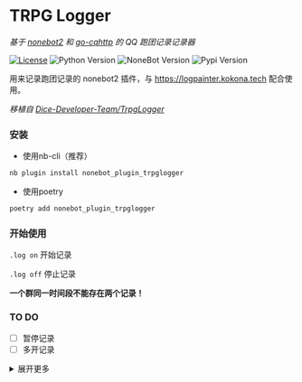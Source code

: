 # TRPG Logger

*基于 [nonebot2](https://github.com/nonebot/nonebot2) 和 [go-cqhttp](https://github.com/Mrs4s/go-cqhttp) 的 QQ 跑团记录记录器*

[![License](https://img.shields.io/github/license/thereisnodice/TRPGLogger)](LICENSE)
![Python Version](https://img.shields.io/badge/python-3.7.3+-blue.svg)
![NoneBot Version](https://img.shields.io/badge/nonebot-2.0.0.a11+-red.svg)
![Pypi Version](https://img.shields.io/pypi/v/nonebot-plugin-trpglogger.svg)

用来记录跑团记录的 nonebot2 插件，与 https://logpainter.kokona.tech 配合使用。

*移植自 [Dice-Developer-Team/TrpgLogger](https://github.com/Dice-Developer-Team/TrpgLogger)*

### 安装

* 使用nb-cli（推荐）  

```bash
nb plugin install nonebot_plugin_trpglogger
```

* 使用poetry

```bash
poetry add nonebot_plugin_trpglogger
```

### 开始使用

`.log on` 开始记录

`.log off` 停止记录

**一个群同一时间段不能存在两个记录！**

### TO DO

- [ ] 暂停记录
- [ ] 多开记录

<details>
<summary>展开更多</summary>

### 原理

与 [TrpgLogger](https://github.com/Dice-Developer-Team/TrpgLogger) 一样，使用 AWS S3 进行储存（目前为了与 Logpainter 对接，是直接用溯洄的公共 bucket ）。

### Bug

- [x] go-cqhttp 无法记录机器人本身发出的消息（即无法记录掷骰）  
    **请确保 go-cqhttp 的 `enable_self_message` 设置为 true**
- [ ] mirai-api-http 无法记录机器人本身发出的消息（即无法记录掷骰）  
    **由于 mirai-api-http 没有 `message_sent` 事件，所以该 bug 暂时无法解决。**
- [ ] 在记录时间超过 24 小时后，如果上传文件失败会阻塞线程  
    **如何解决:** 待定

</details>
